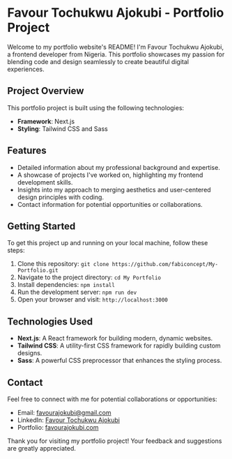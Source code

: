 # Favour Tochukwu Ajokubi - Portfolio Project

Welcome to my portfolio website's README! I'm Favour Tochukwu Ajokubi, a frontend developer from Nigeria. This portfolio showcases my passion for blending code and design seamlessly to create beautiful digital experiences.

## Project Overview

This portfolio project is built using the following technologies:

- **Framework**: Next.js
- **Styling**: Tailwind CSS and Sass

## Features

- Detailed information about my professional background and expertise.
- A showcase of projects I've worked on, highlighting my frontend development skills.
- Insights into my approach to merging aesthetics and user-centered design principles with coding.
- Contact information for potential opportunities or collaborations.

## Getting Started

To get this project up and running on your local machine, follow these steps:

1. Clone this repository: `git clone https://github.com/fabiconcept/My-Portfolio.git`
2. Navigate to the project directory: `cd My Portfolio`
3. Install dependencies: `npm install`
4. Run the development server: `npm run dev`
5. Open your browser and visit: `http://localhost:3000`

## Technologies Used

- **Next.js**: A React framework for building modern, dynamic websites.
- **Tailwind CSS**: A utility-first CSS framework for rapidly building custom designs.
- **Sass**: A powerful CSS preprocessor that enhances the styling process.

## Contact

Feel free to connect with me for potential collaborations or opportunities:

- Email: [favourajokubi@gmail.com](mailto:favourajokubi@gmail.com)
- LinkedIn: [Favour Tochukwu Ajokubi](https://www.linkedin.com/in/fabiconcept)
- Portfolio: [favourajokubi.com](https://my-portfolio-fabiconcept.vercel.app)

Thank you for visiting my portfolio project! Your feedback and suggestions are greatly appreciated.
